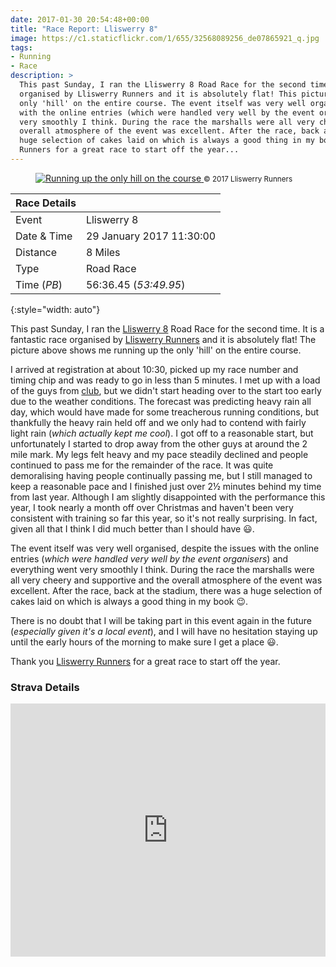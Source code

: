 ```yaml
---
date: 2017-01-30 20:54:48+00:00
title: "Race Report: Lliswerry 8"
image: https://c1.staticflickr.com/1/655/32568089256_de07865921_q.jpg
tags:
- Running
- Race
description: >
  This past Sunday, I ran the Lliswerry 8 Road Race for the second time. It is a fantastic race 
  organised by Lliswerry Runners and it is absolutely flat! This picture shows me running up the
  only 'hill' on the entire course. The event itself was very well organised, despite the issues
  with the online entries (which were handled very well by the event organisers) and everything went
  very smoothly I think. During the race the marshalls were all very cheery and supportive and the
  overall atmosphere of the event was excellent. After the race, back at the stadium, there was a
  huge selection of cakes laid on which is always a good thing in my book. Thank you Lliswerry
  Runners for a great race to start off the year...
---
```


<figure class="flickr image alignright">
    <span>
      <a title="Running up the only hill on the course" href="https://c1.staticflickr.com/1/655/32568089256_de07865921_b.jpg" class="image">
        <img src="https://c1.staticflickr.com/1/655/32568089256_de07865921_n.jpg" alt="Running up the only hill on the course">
      </a>
      <a title="View on Flickr" href="https://www.flickr.com/photos/richard-perry/32568089256/" class="flickrlink"> </a>
    </span>
    <small class='aligncentre'>&copy; 2017 Lliswerry Runners</small>
</figure>

| Race Details |                          |
|--------------|--------------------------|
| Event        | Lliswerry 8              |
| Date & Time  | 29 January 2017 11:30:00 |
| Distance     | 8 Miles                  |
| Type         | Road Race                |
| Time (_PB_)  | 56:36.45 (_53:49.95_)    |
{:style="width: auto"}


This past Sunday, I ran the [Lliswerry 8][l8] Road Race for the second time. It is a fantastic race 
organised by [Lliswerry Runners][ll] and it is absolutely flat! The picture above shows me running
up the only 'hill' on the entire course. 

I arrived at registration at about 10:30, picked up my race number and timing chip and was ready to
go in less than 5 minutes. I met up with a load of the guys from [club][crc], but we didn't start
heading over to the start too early due to the weather conditions. The forecast was predicting heavy
rain all day, which would have made for some treacherous running conditions, but thankfully the
heavy rain held off and we only had to contend with fairly light rain (_which actually kept me
cool_). I got off to a reasonable start, but unfortunately I started to drop away from the other
guys at around the 2 mile mark. My legs felt heavy and my pace steadily declined and people
continued to pass me for the remainder of the race. It was quite demoralising having people
continually passing me, but I still managed to keep a reasonable pace and I finished just over
2&frac12; minutes behind my time from last year. Although I am slightly disappointed with the
performance this year, I took nearly a month off over Christmas and haven't been very consistent
with training so far this year, so it's not really surprising. In fact, given all that I think I
did much better than I should have :smiley:.

The event itself was very well organised, despite the issues with the online entries (_which were
handled very well by the event organisers_) and everything went very smoothly I think. During the
race the marshalls were all very cheery and supportive and the overall atmosphere of the event was
excellent. After the race, back at the stadium, there was a huge selection of cakes laid on which is 
always a good thing in my book :wink:. 

There is no doubt that I will be taking part in this event again in the future (_especially given
it's a local event_), and I will have no hesitation staying up until the early hours of the morning
to make sure I get a place :smiley:. 

Thank you [Lliswerry Runners][ll] for a great race to start off the year.


### Strava Details

<iframe height='405' width='100%' frameborder='0' allowtransparency='true' scrolling='no'
  src='https://www.strava.com/activities/848145399/embed/71de2b7274140de54032bd78dd63381e81d06067'>
</iframe>

[l8]: //www.lliswerryrunners.org.uk/lliswerry8/
[ll]: //www.lliswerryrunners.org.uk/
[crc]: //www.caerleonrunningclub.co.uk/
